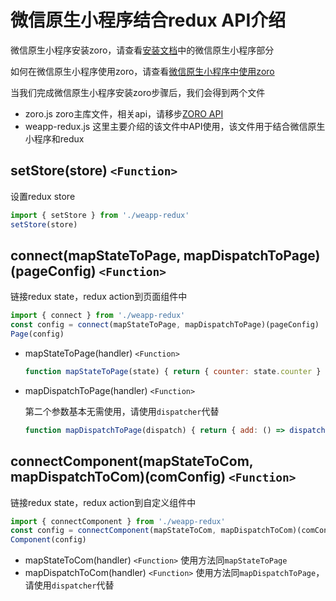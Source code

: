# 微信原生小程序结合redux API介绍

微信原生小程序安装zoro，请查看[安装文档](/INSTALL.md)中的微信原生小程序部分

如何在微信原生小程序使用zoro，请查看[微信原生小程序中使用zoro](/GUIDE/WEAPP.md)

当我们完成微信原生小程序安装zoro步骤后，我们会得到两个文件

* zoro.js zoro主库文件，相关api，请移步[ZORO API](/API/README.md)
* weapp-redux.js 这里主要介绍的该文件中API使用，该文件用于结合微信原生小程序和redux

## setStore(store) `<Function>`

设置redux store

```js
import { setStore } from './weapp-redux'
setStore(store)
```

## connect(mapStateToPage, mapDispatchToPage)(pageConfig) `<Function>`

链接redux state，redux action到页面组件中

```js
import { connect } from './weapp-redux'
const config = connect(mapStateToPage, mapDispatchToPage)(pageConfig)
Page(config)
```

* mapStateToPage(handler) `<Function>`

  ```js
  function mapStateToPage(state) { return { counter: state.counter } } 
  ```

* mapDispatchToPage(handler) `<Function>`

  第二个参数基本无需使用，请使用`dispatcher`代替

  ```js
  function mapDispatchToPage(dispatch) { return { add: () => dispatch({ type: 'counter/add' }) } }
  ```

## connectComponent(mapStateToCom, mapDispatchToCom)(comConfig) `<Function>`

链接redux state，redux action到自定义组件中

```js
import { connectComponent } from './weapp-redux'
const config = connectComponent(mapStateToCom, mapDispatchToCom)(comConfig)
Component(config)
```

* mapStateToCom(handler) `<Function>` 使用方法同`mapStateToPage`
* mapDispatchToCom(handler) `<Function>` 使用方法同`mapDispatchToPage`，请使用`dispatcher`代替

